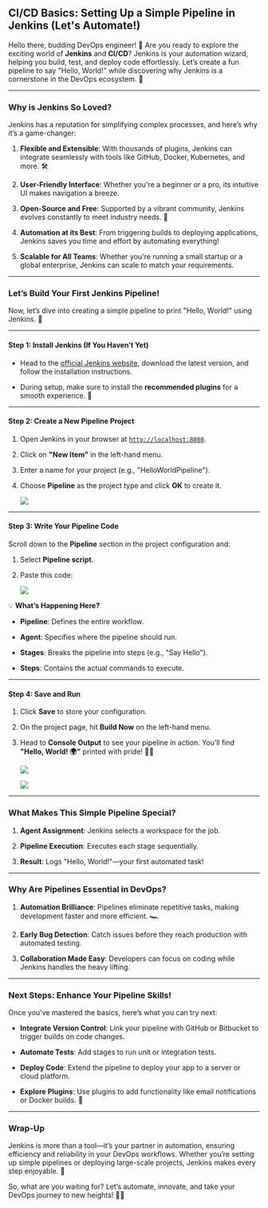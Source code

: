 
## CI/CD Basics: Setting Up a Simple Pipeline in Jenkins (Let's Automate!)



Hello there, budding DevOps engineer! 🎉 Are you ready to explore the exciting world of  **Jenkins**  and  **CI/CD**? Jenkins is your automation wizard, helping you build, test, and deploy code effortlessly. Let’s create a fun pipeline to say "Hello, World!" while discovering why Jenkins is a cornerstone in the DevOps ecosystem. 🚀

----------

### [](https://100daysdevops.hashnode.dev/day-23-of-100-days-cicd-basics-setting-up-a-simple-pipeline-in-jenkins-lets-automate#heading-why-is-jenkins-so-loved "Permalink")**Why is Jenkins So Loved?**

Jenkins has a reputation for simplifying complex processes, and here’s why it’s a game-changer:

1.  **Flexible and Extensible**: With thousands of plugins, Jenkins can integrate seamlessly with tools like GitHub, Docker, Kubernetes, and more. 🛠️
    
2.  **User-Friendly Interface**: Whether you're a beginner or a pro, its intuitive UI makes navigation a breeze.
    
3.  **Open-Source and Free**: Supported by a vibrant community, Jenkins evolves constantly to meet industry needs. 💙
    
4.  **Automation at its Best**: From triggering builds to deploying applications, Jenkins saves you time and effort by automating everything!
    
5.  **Scalable for All Teams**: Whether you're running a small startup or a global enterprise, Jenkins can scale to match your requirements.
    

----------

### [](https://100daysdevops.hashnode.dev/day-23-of-100-days-cicd-basics-setting-up-a-simple-pipeline-in-jenkins-lets-automate#heading-lets-build-your-first-jenkins-pipeline "Permalink")**Let’s Build Your First Jenkins Pipeline!**

Now, let’s dive into creating a simple pipeline to print "Hello, World!" using Jenkins. 🌟

----------

#### [](https://100daysdevops.hashnode.dev/day-23-of-100-days-cicd-basics-setting-up-a-simple-pipeline-in-jenkins-lets-automate#heading-step-1-install-jenkins-if-you-havent-yet "Permalink")**Step 1: Install Jenkins (If You Haven’t Yet)**

-   Head to the  [official Jenkins website](https://www.jenkins.io/), download the latest version, and follow the installation instructions.
    
-   During setup, make sure to install the  **recommended plugins**  for a smooth experience. 🚀
    

----------

#### [](https://100daysdevops.hashnode.dev/day-23-of-100-days-cicd-basics-setting-up-a-simple-pipeline-in-jenkins-lets-automate#heading-step-2-create-a-new-pipeline-project "Permalink")**Step 2: Create a New Pipeline Project**

1.  Open Jenkins in your browser at  [`http://localhost:8080`](http://localhost:8080/).
    
2.  Click on  **"New Item"**  in the left-hand menu.
    
3.  Enter a name for your project (e.g., "HelloWorldPipeline").
    
4.  Choose  **Pipeline**  as the project type and click  **OK**  to create it.
    
    ![](https://cdn.hashnode.com/res/hashnode/image/upload/v1731940519943/e29b89a9-7e80-430c-9827-f8a2deb86d9c.png?auto=compress,format&format=webp)
    

----------

#### [](https://100daysdevops.hashnode.dev/day-23-of-100-days-cicd-basics-setting-up-a-simple-pipeline-in-jenkins-lets-automate#heading-step-3-write-your-pipeline-code "Permalink")**Step 3: Write Your Pipeline Code**

Scroll down to the  **Pipeline**  section in the project configuration and:

1.  Select  **Pipeline script**.
    
2.  Paste this code:
    
    ![](https://cdn.hashnode.com/res/hashnode/image/upload/v1731940576382/7f69d99c-6b17-4fa8-a826-81b1025c7617.png?auto=compress,format&format=webp)
    

💡  **What’s Happening Here?**

-   **Pipeline**: Defines the entire workflow.
    
-   **Agent**: Specifies where the pipeline should run.
    
-   **Stages**: Breaks the pipeline into steps (e.g., "Say Hello").
    
-   **Steps**: Contains the actual commands to execute.
    

----------

#### [](https://100daysdevops.hashnode.dev/day-23-of-100-days-cicd-basics-setting-up-a-simple-pipeline-in-jenkins-lets-automate#heading-step-4-save-and-run "Permalink")**Step 4: Save and Run**

1.  Click  **Save**  to store your configuration.
    
2.  On the project page, hit  **Build Now**  on the left-hand menu.
    
3.  Head to  **Console Output**  to see your pipeline in action. You’ll find  **"Hello, World! 🌍"**  printed with pride! 🎩✨
    
    ![](https://cdn.hashnode.com/res/hashnode/image/upload/v1731940626372/d9379fda-ab99-4d95-9afe-488a89c64121.png?auto=compress,format&format=webp)
    
    ![](https://cdn.hashnode.com/res/hashnode/image/upload/v1731940665631/7be90e5b-cfa4-4867-8d62-9105e084752c.png?auto=compress,format&format=webp)
    

----------

### [](https://100daysdevops.hashnode.dev/day-23-of-100-days-cicd-basics-setting-up-a-simple-pipeline-in-jenkins-lets-automate#heading-what-makes-this-simple-pipeline-special "Permalink")**What Makes This Simple Pipeline Special?**

1.  **Agent Assignment**: Jenkins selects a workspace for the job.
    
2.  **Pipeline Execution**: Executes each stage sequentially.
    
3.  **Result**: Logs "Hello, World!"—your first automated task!
    

----------

### [](https://100daysdevops.hashnode.dev/day-23-of-100-days-cicd-basics-setting-up-a-simple-pipeline-in-jenkins-lets-automate#heading-why-are-pipelines-essential-in-devops "Permalink")**Why Are Pipelines Essential in DevOps?**

1.  **Automation Brilliance**: Pipelines eliminate repetitive tasks, making development faster and more efficient. 🏎️
    
2.  **Early Bug Detection**: Catch issues before they reach production with automated testing.
    
3.  **Collaboration Made Easy**: Developers can focus on coding while Jenkins handles the heavy lifting.
    

----------

### [](https://100daysdevops.hashnode.dev/day-23-of-100-days-cicd-basics-setting-up-a-simple-pipeline-in-jenkins-lets-automate#heading-next-steps-enhance-your-pipeline-skills "Permalink")**Next Steps: Enhance Your Pipeline Skills!**

Once you’ve mastered the basics, here’s what you can try next:

-   **Integrate Version Control**: Link your pipeline with GitHub or Bitbucket to trigger builds on code changes.
    
-   **Automate Tests**: Add stages to run unit or integration tests.
    
-   **Deploy Code**: Extend the pipeline to deploy your app to a server or cloud platform.
    
-   **Explore Plugins**: Use plugins to add functionality like email notifications or Docker builds. 🌈
    

----------

### [](https://100daysdevops.hashnode.dev/day-23-of-100-days-cicd-basics-setting-up-a-simple-pipeline-in-jenkins-lets-automate#heading-wrap-up "Permalink")**Wrap-Up**

Jenkins is more than a tool—it’s your partner in automation, ensuring efficiency and reliability in your DevOps workflows. Whether you’re setting up simple pipelines or deploying large-scale projects, Jenkins makes every step enjoyable. 🌟

So, what are you waiting for? Let’s automate, innovate, and take your DevOps journey to new heights! 💪🎉
